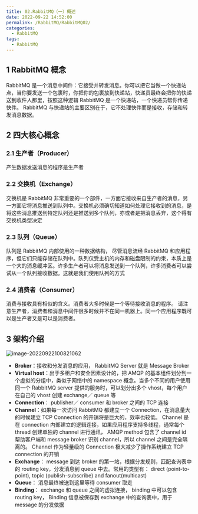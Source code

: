```yaml
---
title: 02.RabbitMQ（一）概述
date: 2022-09-22 14:52:00
permalink: /RabbitMQ/RabbitMQ02/
categories: 
  - RabbitMQ
tags: 
  - RabbitMQ
---
```


## 1 RabbitMQ 概念

RabbitMQ 是一个消息中间件：它接受并转发消息。你可以把它当做一个快递站点，当你要发送一个包裹时，你把你的包裹放到快递站，快递员最终会把你的快递送到收件人那里，按照这种逻辑 RabbitMQ 是一个快递站，一个快递员帮你传递快件。 RabbitMQ 与快递站的主要区别在于，它不处理快件而是接收，存储和转发消息数据。

## 2 四大核心概念

### 2.1 生产者（Producer）

产生数据发送消息的程序是生产者

### 2.2 交换机（Exchange）

交换机是 RabbitMQ 非常重要的一个部件，一方面它接收来自生产者的消息，另一方面它将消息推送到队列中。交换机必须确切知道如何处理它接收到的消息，是将这些消息推送到特定队列还是推送到多个队列，亦或者是把消息丢弃，这个得有交换机类型决定

### 2.3 队列（Queue）

队列是 RabbitMQ 内部使用的一种数据结构， 尽管消息流经 RabbitMQ 和应用程序，但它们只能存储在队列中。队列仅受主机的内存和磁盘限制的约束，本质上是一个大的消息缓冲区。许多生产者可以将消息发送到一个队列，许多消费者可以尝试从一个队列接收数据。这就是我们使用队列的方式

### 2.4 消费者（Consumer）

消费与接收具有相似的含义。消费者大多时候是一个等待接收消息的程序。 请注意生产者，消费者和消息中间件很多时候并不在同一机器上。同一个应用程序既可以是生产者又是可以是消费者。

## 3 架构介绍

![image-20220922100821062](https://img-blog.csdnimg.cn/img_convert/958926eb3210d3fd931d14847fcfed1f.png)

- **Broker**：接收和分发消息的应用， RabbitMQ Server 就是 Message Broker
- **Virtual host**：出于多租户和安全因素设计的，把 AMQP 的基本组件划分到一个虚拟的分组中，类似于网络中的 namespace 概念。当多个不同的用户使用同一个 RabbitMQ server 提供的服务时，可以划分出多个 vhost，每个用户在自己的 vhost 创建 exchange／ queue 等
- **Connection**： publisher／ consumer 和 broker 之间的 TCP 连接
- **Channel**：如果每一次访问 RabbitMQ 都建立一个 Connection，在消息量大的时候建立 TCP Connection 的开销将是巨大的，效率也较低。 Channel 是在 connection 内部建立的逻辑连接，如果应用程序支持多线程，通常每个 thread 创建单独的 channel 进行通讯， AMQP method 包含了 channel id 帮助客户端和 message broker 识别 channel，所以 channel 之间是完全隔离的。 Channel 作为轻量级的 Connection 极大减少了操作系统建立 TCP connection 的开销
- **Exchange**： message 到达 broker 的第一站，根据分发规则，匹配查询表中的 routing key，分发消息到 queue 中去。常用的类型有： direct (point-to-point), topic (publish-subscribe) and fanout(multicast)
- **Queue**： 消息最终被送到这里等待 consumer 取走
- **Binding**： exchange 和 queue 之间的虚拟连接， binding 中可以包含 routing key， Binding 信息被保存到 exchange 中的查询表中，用于 message 的分发依据